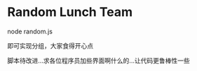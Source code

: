 Random Lunch Team
=================

node random.js

即可实现分组，大家食得开心点

脚本待改进...求各位程序员加些界面啊什么的...让代码更鲁棒性一些
